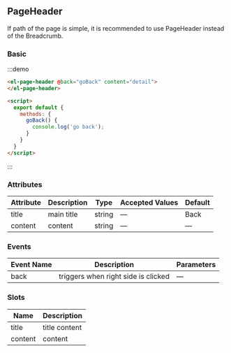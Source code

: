 ## PageHeader

If path of the page is simple, it is recommended to use PageHeader instead of the Breadcrumb.

### Basic

:::demo
```html
<el-page-header @back="goBack" content="detail">
</el-page-header>

<script>
  export default {
    methods: {
      goBack() {
        console.log('go back');
      }
    }
  }
</script>
```
:::

### Attributes
| Attribute | Description   | Type      | Accepted Values               | Default |
|---------- |-------------- |---------- |------------------------------ | ------ |
| title     | main title    | string    |  —                            | Back   |
| content   | content       | string    |  —                            | —      |

### Events
| Event Name | Description   | Parameters |
|----------- |-------------- |----------- |
| back       | triggers when right side is clicked | — |

### Slots
| Name      | Description            |
|---------- | ---------------------- |
| title     | title content          |
| content   | content                |
